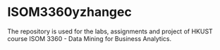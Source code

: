 # ISOM3360yzhangec
The repository is used for the labs, assignments and project of HKUST course ISOM 3360 - Data Mining for Business Analytics. 
